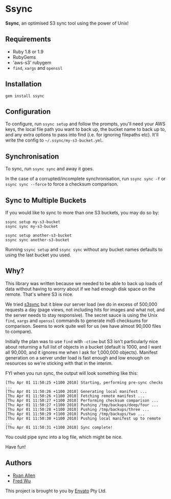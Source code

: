 # Ssync

__Ssync__, an optimised S3 sync tool using the power of Unix!

## Requirements

- Ruby 1.8 or 1.9
- RubyGems
- 'aws-s3' rubygem
- `find`, `xargs` and `openssl`

## Installation

    gem install ssync

## Configuration

To configure, run `ssync setup` and follow the prompts, you'll
need your AWS keys, the local file path you want to back up, the bucket name
to back up to, and any extra options to pass into find (i.e. for ignoring
filepaths etc). It'll write the config to `~/.ssync/my-s3-bucket.yml`.

## Synchronisation

To sync, run `ssync sync` and away it goes.

In the case of a corrupted/incomplete synchronisation, run `ssync sync -f`
or `ssync sync --force` to force a checksum comparison.

## Sync to Multiple Buckets

If you would like to sync to more than one S3 buckets, you may do so by:

    ssync setup my-s3-bucket
    ssync sync my-s3-bucket

    ssync setup another-s3-bucket
    ssync sync another-s3-bucket

Running `ssync setup` and `ssync sync` without any bucket names defaults to using the last bucket you used.

## Why?

This library was written because we needed to be able to back up loads of
data without having to worry about if we had enough disk space on the remote.
That's where S3 is nice.

We tried [s3sync](http://www.s3sync.net/) but it blew our server load (we do in excess of
500,000 requests a day (page views, not including hits for images and what not,
and the server needs to stay responsive). The secret sauce is using the Unix
`find`, `xargs` and `openssl` commands to generate md5 checksums for comparison.
Seems to work quite well for us (we have almost 90,000 files to compare).

Initially the plan was to use `find` with `-ctime` but S3 isn't particularly nice about
returning a full list of objects in a bucket (default is 1000, and I want all
90,000, and it ignores me when I ask for 1,000,000 objects). Manifest generation
on a server under load is fast enough and low enough on resources so we're sticking
with that in the interim.

FYI when you run sync, the output will look something like this:

    [Thu Apr 01 11:50:25 +1100 2010] Starting, performing pre-sync checks ...
    [Thu Apr 01 11:50:26 +1100 2010] Generating local manifest ...
    [Thu Apr 01 11:50:26 +1100 2010] Fetching remote manifest ...
    [Thu Apr 01 11:50:27 +1100 2010] Performing checksum comparison ...
    [Thu Apr 01 11:50:27 +1100 2010] Pushing /tmp/backups/deep/four ...
    [Thu Apr 01 11:50:28 +1100 2010] Pushing /tmp/backups/three ...
    [Thu Apr 01 11:50:29 +1100 2010] Pushing /tmp/backups/two ...
    [Thu Apr 01 11:50:30 +1100 2010] Pushing local manifest up to remote ...
    [Thu Apr 01 11:50:31 +1100 2010] Sync complete!

You could pipe sync into a log file, which might be nice.

Have fun!

## Authors

- [Ryan Allen](https://github.com/ryan-allen)
- [Fred Wu](https://github.com/fredwu)

This project is brought to you by [Envato](http://envato.com/) Pty Ltd.
